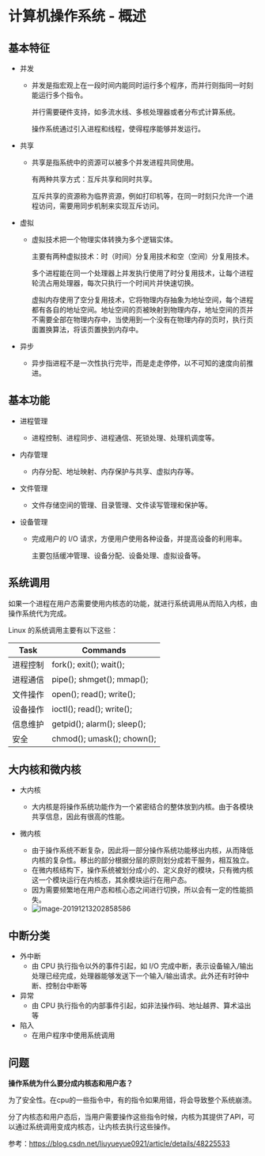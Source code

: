 # **计算机操作系统 - 概述**



## 基本特征

- 并发

  - 并发是指宏观上在一段时间内能同时运行多个程序，而并行则指同一时刻能运行多个指令。

    并行需要硬件支持，如多流水线、多核处理器或者分布式计算系统。

    操作系统通过引入进程和线程，使得程序能够并发运行。

- 共享

  - 共享是指系统中的资源可以被多个并发进程共同使用。

    有两种共享方式：互斥共享和同时共享。

    互斥共享的资源称为临界资源，例如打印机等，在同一时刻只允许一个进程访问，需要用同步机制来实现互斥访问。

- 虚拟

  - 虚拟技术把一个物理实体转换为多个逻辑实体。

    主要有两种虚拟技术：时（时间）分复用技术和空（空间）分复用技术。

    多个进程能在同一个处理器上并发执行使用了时分复用技术，让每个进程轮流占用处理器，每次只执行一个时间片并快速切换。

    虚拟内存使用了空分复用技术，它将物理内存抽象为地址空间，每个进程都有各自的地址空间。地址空间的页被映射到物理内存，地址空间的页并不需要全部在物理内存中，当使用到一个没有在物理内存的页时，执行页面置换算法，将该页置换到内存中。

- 异步

  - 异步指进程不是一次性执行完毕，而是走走停停，以不可知的速度向前推进。



## 基本功能

- 进程管理

  - 进程控制、进程同步、进程通信、死锁处理、处理机调度等。

- 内存管理

  - 内存分配、地址映射、内存保护与共享、虚拟内存等。

- 文件管理

  - 文件存储空间的管理、目录管理、文件读写管理和保护等。

- 设备管理

  - 完成用户的 I/O 请求，方便用户使用各种设备，并提高设备的利用率。

    主要包括缓冲管理、设备分配、设备处理、虛拟设备等。





## 系统调用

如果一个进程在用户态需要使用内核态的功能，就进行系统调用从而陷入内核，由操作系统代为完成。

Linux 的系统调用主要有以下这些：

| Task     | Commands                    |
| -------- | --------------------------- |
| 进程控制 | fork(); exit(); wait();     |
| 进程通信 | pipe(); shmget(); mmap();   |
| 文件操作 | open(); read(); write();    |
| 设备操作 | ioctl(); read(); write();   |
| 信息维护 | getpid(); alarm(); sleep(); |
| 安全     | chmod(); umask(); chown();  |





## 大内核和微内核

- 大内核
  - 大内核是将操作系统功能作为一个紧密结合的整体放到内核。由于各模块共享信息，因此有很高的性能。

- 微内核
  - 由于操作系统不断复杂，因此将一部分操作系统功能移出内核，从而降低内核的复杂性。移出的部分根据分层的原则划分成若干服务，相互独立。
  - 在微内核结构下，操作系统被划分成小的、定义良好的模块，只有微内核这一个模块运行在内核态，其余模块运行在用户态。
  - 因为需要频繁地在用户态和核心态之间进行切换，所以会有一定的性能损失。
  - ![image-20191213202858586](https://tva1.sinaimg.cn/large/006tNbRwgy1g9vdbkordmj30ys0hm458.jpg)





## 中断分类

- 外中断
  - 由 CPU 执行指令以外的事件引起，如 I/O 完成中断，表示设备输入/输出处理已经完成，处理器能够发送下一个输入/输出请求。此外还有时钟中断、控制台中断等
- 异常
  - 由 CPU 执行指令的内部事件引起，如非法操作码、地址越界、算术溢出等
- 陷入
  - 在用户程序中使用系统调用







## 问题



**操作系统为什么要分成内核态和用户态？**

为了安全性。在cpu的一些指令中，有的指令如果用错，将会导致整个系统崩溃。 

分了内核态和用户态后，当用户需要操作这些指令时候，内核为其提供了API，可以通过系统调用变成内核态，让内核去执行这些操作。

参考：https://blog.csdn.net/liuyueyue0921/article/details/48225533